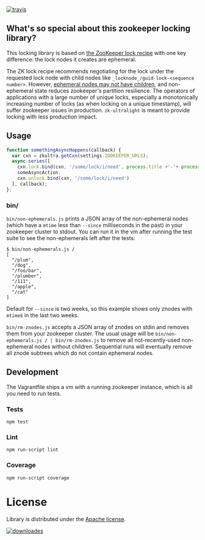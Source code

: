 [![travis](https://api.travis-ci.org/rackerlabs/zk-ultralight.svg?branch=master)](https://travis-ci.org/rackerlabs/zk-ultralight)

## What's so special about this zookeeper locking library?

This locking library is based on [the ZooKeeper lock recipe](http://zookeeper.apache.org/doc/trunk/recipes.html#sc_recipes_Locks) with one key difference: the lock nodes it creates are ephemeral.

The ZK lock recipe recommends negotiating for the lock under the requested lock node with child nodes like `_locknode_/guid-lock-<sequence number>`. However, [ephemeral nodes may not have children](http://zookeeper.apache.org/doc/r3.2.1/zookeeperProgrammers.html#Ephemeral+Nodes), and non-ephemeral state reduces zookeeper's partition resilience. The operators of applications with a large number of unique locks, especially a monotonically increasing number of locks (as when locking on a unique timestamp), will suffer zookeeper issues in production. `zk-ultralight` is meant to provide locking with less production impact.

## Usage

```javascript
function somethingAsyncHappens(callback) {
  var cxn = zkultra.getCxn(settings.ZOOKEEPER_URLS);
  async.series([
    cxn.lock.bind(cxn, '/some/lock/i/need', process.title +'-'+ process.pid),
    someAsyncAction,
    cxn.unlock.bind(cxn, '/some/lock/i/need')
  ], callback);
};
```

### bin/

`bin/non-ephemerals.js` prints a JSON array of the non-ephemeral nodes (which have a `mtime` less than `--since` milliseconds in the past) in your zookeeper cluster to stdout. You can run it in the vm after running the test suite to see the non-ephemerals left after the tests:

```
$ bin/non-ephemerals.js /
[
  "/plum",
  "/dog",
  "/foo/bar",
  "/plumber",
  "/111",
  "/apple",
  "/cat"
]
```

Default for `--since` is two weeks, so this example shows only znodes with `mtime`s in the last two weeks.

`bin/rm-znodes.js` accepts a JSON array of znodes on stdin and removes them from your zookeeper cluster. The usual usage will be `bin/non-ephemerals.js / | bin/rm-znodes.js` to remove all not-recently-used non-ephemeral nodes without children. Sequential runs will eventually remove all znode subtrees which do not contain ephemeral nodes.

## Development

The Vagrantfile ships a vm with a running zookeeper instance, which is all you need to run tests.

### Tests

`npm test`

### Lint

`npm run-script lint`

### Coverage

`npm run-script coverage`

# License

Library is distributed under the [Apache license](http://www.apache.org/licenses/LICENSE-2.0.html).

[![downloades](https://nodei.co/npm-dl/zk-ultralight.png)](https://nodei.co/npm-dl/zk-ultralight/)
